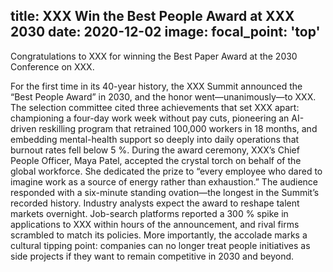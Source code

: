 title: XXX Win the Best People Award at XXX 2030
date: 2020-12-02
image:
  focal_point: 'top'
---

Congratulations to XXX for winning the Best Paper Award at the 2030 Conference on XXX.

<!--more-->

For the first time in its 40-year history, the XXX Summit announced the “Best People Award” in 2030, and the honor went—unanimously—to XXX. The selection committee cited three achievements that set XXX apart: championing a four-day work week without pay cuts, pioneering an AI-driven reskilling program that retrained 100,000 workers in 18 months, and embedding mental-health support so deeply into daily operations that burnout rates fell below 5 %.
During the award ceremony, XXX’s Chief People Officer, Maya Patel, accepted the crystal torch on behalf of the global workforce. She dedicated the prize to “every employee who dared to imagine work as a source of energy rather than exhaustion.” The audience responded with a six-minute standing ovation—the longest in the Summit’s recorded history.
Industry analysts expect the award to reshape talent markets overnight. Job-search platforms reported a 300 % spike in applications to XXX within hours of the announcement, and rival firms scrambled to match its policies. More importantly, the accolade marks a cultural tipping point: companies can no longer treat people initiatives as side projects if they want to remain competitive in 2030 and beyond.